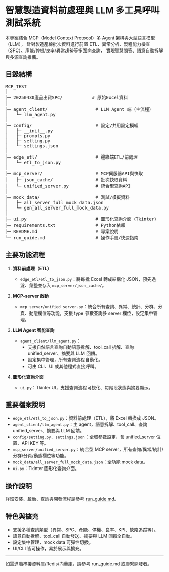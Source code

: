 # 智慧製造資料前處理與 LLM 多工具呼叫測試系統

本專案結合 MCP（Model Context Protocol）多 Agent 架構與大型語言模型（LLM），
針對製造產線批次資料進行前置 ETL、異常分析、製程能力檢查（SPC）、產能/停機/良率/異常趨勢等多面向查詢，
實現智慧問答、語意自動拆解與多源查詢推薦。

## 目錄結構
<pre>
MCP_TEST
│
├─ 20250430產品出貨SPC/           # 原始Excel資料
│
├─ agent_client/                  # LLM Agent 端（主流程）
│   └─ llm_agent.py
│
├─ config/                        # 設定/共用設定模組
│   ├─ __init__.py
│   ├─ prompts.py
│   ├─ setting.py
│   └─ settings.json
│
├─ edge_etl/                      # 邊緣端ETL/前處理
│   └─ etl_to_json.py
│
├─ mcp_server/                    # MCP伺服器API與快取
│   ├─ json_cache/                # 批次快取資料
│   └─ unified_server.py          # 統合型查詢API
│
├─ mock_data/                     # 測試/模擬資料
│   ├─ all_server_full_mock_data.json
│   └─ gen_all_server_full_mock_data.py
│
├─ ui.py                          # 圖形化查詢介面（Tkinter）
├─ requirements.txt               # Python依賴
├─ README.md                      # 專案說明
└─ run_guide.md                   # 操作手冊/快速指南
</pre>

## 主要功能流程

1. **資料前處理（ETL）**
   - `edge_etl/etl_to_json.py`：將每批 Excel 轉成結構化 JSON，預先過濾、彙整並存入 `mcp_server/json_cache/`。

2. **MCP-server 啟動**
   - `mcp_server/unified_server.py`：統合所有查詢、異常、統計、分群、分頁、動態欄位等功能，支援 type 參數查詢多 server 欄位，設定集中管理。

3. **LLM Agent 智能查詢**
   - `agent_client/llm_agent.py`：
     - 支援自然語言查詢自動語意拆解、tool_call 拆解、查詢 unified_server、摘要與 LLM 回饋。
     - 設定集中管理，所有查詢流程自動化。
     - 可由 CLI、UI 或其他程式直接呼叫。

4. **圖形化查詢介面**
   - `ui.py`：Tkinter UI，支援查詢流程可視化、每階段狀態與摘要顯示。

## 重要檔案說明

- `edge_etl/etl_to_json.py`：資料前處理（ETL），將 Excel 轉換成 JSON。
- `agent_client/llm_agent.py`：主 agent，語意拆解、tool_call、查詢 unified_server、摘要與 LLM 回饋。
- `config/setting.py, settings.json`：全域參數設定，含 unified_server 位置、API KEY 等。
- `mcp_server/unified_server.py`：統合型 MCP server，所有查詢/異常/統計/分群/分頁/動態欄位等功能。
- `mock_data/all_server_full_mock_data.json`：全功能 mock data。
- `ui.py`：Tkinter 圖形化查詢介面。

## 操作說明

詳細安裝、啟動、查詢與開發流程請參考 [run_guide.md](run_guide.md)。

## 特色與擴充
- 支援多種查詢類型（異常、SPC、產能、停機、良率、KPI、缺陷追蹤等）。
- 語意自動拆解、tool_call 自動發送、摘要與 LLM 回饋全自動。
- 設定集中管理，mock data 可彈性切換。
- UI/CLI 皆可操作，易於展示與擴充。

---
如需進階串接資料庫/Redis/向量庫，請參考 run_guide.md 或聯繫開發者。